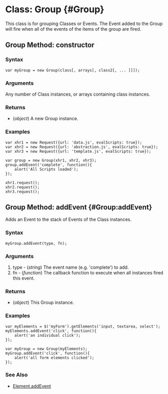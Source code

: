 Class: Group {#Group}
=====================

This class is for grouping Classes or Events. The Event added to the Group will fire when all of the events of the items of the group are fired.

Group Method: constructor
-------------------------

### Syntax

	var myGroup = new Group(class[, arrays[, class2[, ... ]]]);

### Arguments

Any number of Class instances, or arrays containing class instances.

### Returns

* (*object*) A new Group instance.

### Examples

	var xhr1 = new Request({url: 'data.js', evalScripts: true});
	var xhr2 = new Request({url: 'abstraction.js', evalScripts: true});
	var xhr3 = new Request({url: 'template.js', evalScripts: true});

	var group = new Group(xhr1, xhr2, xhr3);
	group.addEvent('complete', function(){
		alert('All Scripts loaded');
	});

	xhr1.request();
	xhr2.request();
	xhr3.request();



Group Method: addEvent {#Group:addEvent}
----------------------------------------

Adds an Event to the stack of Events of the Class instances.

### Syntax

	myGroup.addEvent(type, fn);

### Arguments

1. type - (*string*) The event name (e.g. 'complete') to add.
2. fn   - (*function*) The callback function to execute when all instances fired this event.

### Returns

* (*object*) This Group instance.

### Examples

	var myElements = $('myForm').getElements('input, textarea, select');
	myElements.addEvent('click', function(){
		alert('an individual click');
	});

	var myGroup = new Group(myElements);
	myGroup.addEvent('click', function(){
		alert('all form elements clicked');
	});



### See Also

* [Element.addEvent][]


[Element.addEvent]: /core/Element/Element.Event#Element:addEvent
